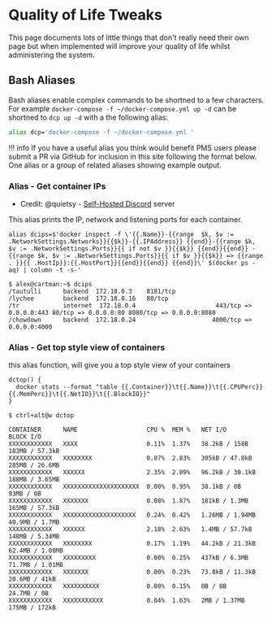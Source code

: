 # Quality of Life Tweaks

This page documents lots of little things that don't really need their own page but when implemented will improve your quality of life whilst administering the system.

## Bash Aliases

Bash aliases enable complex commands to be shortned to a few characters. For example `docker-compose -f ~/docker-compose.yml up -d` can be shortned to `dcp up -d` with a the following alias:

```bash
alias dcp='docker-compose -f ~/docker-compose.yml '
```

!!! info
    If you have a useful alias you think would benefit PMS users please submit a PR via GitHub for inclusion in this site following the format below. One alias or a group of related aliases showing example output.

### Alias - Get container IPs

* Credit: @quietsy - [Self-Hosted Discord](https://discord.gg/efhGsp75dx) server

This alias prints the IP, network and listening ports for each container.

```
alias dcips=$'docker inspect -f \'{{.Name}}-{{range  $k, $v := .NetworkSettings.Networks}}{{$k}}-{{.IPAddress}} {{end}}-{{range $k, $v := .NetworkSettings.Ports}}{{ if not $v }}{{$k}} {{end}}{{end}} -{{range $k, $v := .NetworkSettings.Ports}}{{ if $v }}{{$k}} => {{range . }}{{ .HostIp}}:{{.HostPort}}{{end}}{{end}} {{end}}\' $(docker ps -aq) | column -t -s-'

$ alex@cartman:~$ dcips
/tautulli      backend  172.18.0.3    8181/tcp
/lychee        backend  172.18.0.16   80/tcp
/tr            internet  172.18.0.4                      443/tcp => 0.0.0.0:443 80/tcp => 0.0.0.0:80 8080/tcp => 0.0.0.0:8080
/chowdown      backend  172.18.0.24                     4000/tcp => 0.0.0.0:4000
```

### Alias - Get top style view of containers

this alias function, will give you a top style view of your containers
```
dctop() {
  docker stats --format "table {{.Container}}\t{{.Name}}\t{{.CPUPerc}}  {{.MemPerc}}\t{{.NetIO}}\t{{.BlockIO}}"
}

$ ctrl+alt@w dctop

CONTAINER      NAME                   CPU %  MEM %   NET I/O           BLOCK I/O
XXXXXXXXXXXX   XXXX                   0.11%  1.37%   38.2kB / 158B     183MB / 57.3kB
XXXXXXXXXXXX   XXXXXXXX               0.07%  2.83%   305kB / 47.8kB    285MB / 26.6MB
XXXXXXXXXXXX   XXXXXX                 2.35%  2.09%   96.2kB / 30.1kB   188MB / 3.65MB
XXXXXXXXXXXX   XXXXXXXXXXXXXXXXXXXXX  0.00%  0.95%   38.1kB / 0B       93MB / 0B
XXXXXXXXXXXX   XXXXXXX                0.08%  1.87%   181kB / 1.3MB     165MB / 57.3kB
XXXXXXXXXXXX   XXXXXXXXXXXXXXXXXXXX   0.24%  0.42%   1.26MB / 1.94MB   40.9MB / 1.7MB
XXXXXXXXXXXX   XXXXXX                 2.18%  2.63%   1.4MB / 57.7kB    148MB / 5.34MB
XXXXXXXXXXXX   XXXXXXXX               0.17%  1.19%   44.2kB / 21.3kB   62.4MB / 1.08MB
XXXXXXXXXXXX   XXXXXXXXX              0.00%  0.25%   437kB / 6.3MB     71.7MB / 1.01MB
XXXXXXXXXXXX   XXXXXXX                0.00%  0.23%   73.8kB / 11.3kB   20.6MB / 41kB
XXXXXXXXXXXX   XXXXXXXXXX             0.00%  0.15%   0B / 0B           24.7MB / 0B
XXXXXXXXXXXX   XXXXXXXXXXX            0.04%  1.63%   2MB / 1.37MB      175MB / 172kB
```
